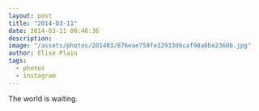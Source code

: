 ```yaml
---
layout: post
title: "2014-03-11"
date: 2014-03-11 00:46:36
description: 
image: "/assets/photos/201403/876eae759fe32933d6caf90a0be2360b.jpg"
author: Elise Plain
tags: 
  - photos
  - instagram
---
```


The world is waiting.
<p></p>
